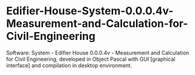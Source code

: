 # Edifier-House-System-0.0.0.4v-Measurement-and-Calculation-for-Civil-Engineering
Software: System - Edifier House 0.0.0.4v - Measurement and Calculation for Civil Engineering, developed in Object Pascal with GUI [graphical interface] and compilation in desktop environment.

